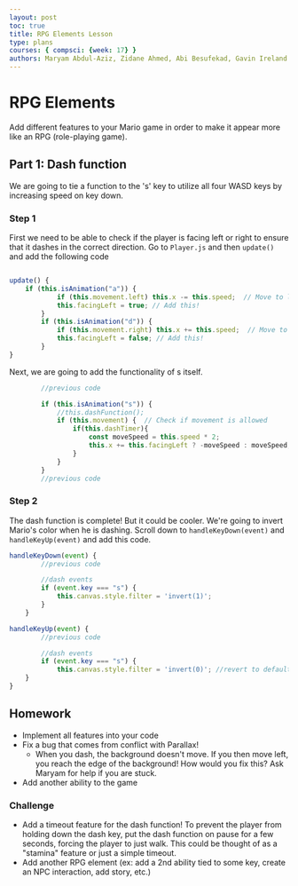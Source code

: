 ```yaml
---
layout: post
toc: true
title: RPG Elements Lesson
type: plans
courses: { compsci: {week: 17} }
authors: Maryam Abdul-Aziz, Zidane Ahmed, Abi Besufekad, Gavin Ireland
---
```


# RPG Elements

Add different features to your Mario game in order to make it appear more like an RPG (role-playing game).

## Part 1: Dash function

We are going to tie a function to the 's' key to utilize all four WASD keys by increasing speed on key down.

### Step 1

First we need to be able to check if the player is facing left or right to ensure that it dashes in the correct direction. Go to `Player.js` and then `update()` and add the following code

````js

update() {
    if (this.isAnimation("a")) {
            if (this.movement.left) this.x -= this.speed;  // Move to left
            this.facingLeft = true; // Add this!
        }
        if (this.isAnimation("d")) {
            if (this.movement.right) this.x += this.speed;  // Move to right
            this.facingLeft = false; // Add this!
        }
}
````

Next, we are going to add the functionality of s itself.

````js
        //previous code

        if (this.isAnimation("s")) {
            //this.dashFunction();
            if (this.movement) {  // Check if movement is allowed
                if(this.dashTimer){
                    const moveSpeed = this.speed * 2;
                    this.x += this.facingLeft ? -moveSpeed : moveSpeed;
                }
            }
        }
        //previous code
````

### Step 2

The dash function is complete! But it could be cooler. We're going to invert Mario's color when he is dashing. Scroll down to `handleKeyDown(event)` and `handleKeyUp(event)` and add this code.

````js
handleKeyDown(event) {
        //previous code

        //dash events
        if (event.key === "s") {
            this.canvas.style.filter = 'invert(1)';
        }
    }
````

````js
handleKeyUp(event) {
        //previous code

        //dash events
        if (event.key === "s") {
            this.canvas.style.filter = 'invert(0)'; //revert to default coloring
    }
}
````
<!--
### Step 3

The dash function could easily be abused by the mediocre gamer. We need to fix that by forcing it to stop after a certain number of seconds. Add the following to your event listeners

````js
handleKeyDown(event) {

if (event.key === "s") {
            //previous code

            this.dashTimer = setTimeout(() => {
                // Stop the player's running functions
                clearTimeout(this.dashTimer);
                this.dashTimer = null;

                // Start cooldown timer
                this.cooldownTimer = setTimeout(() => {
                    clearTimeout(this.cooldownTimer);
                    this.cooldownTimer = null;
                }, 4000);
            }, 1000);
        }
}
````

<!--ADD OTHER PARTS OF LESSON HERE !!!!!!!!!!-->

## Homework

- Implement all features into your code
- Fix a bug that comes from conflict with Parallax!
    - When you dash, the background doesn't move. If you then move left, you reach the edge of the background! How would you fix this? Ask Maryam for help if you are stuck.
- Add another ability to the game

### Challenge

- Add a timeout feature for the dash function! To prevent the player from holding down the dash key, put the dash function on pause for a few seconds, forcing the player to just walk. This could be thought of as a "stamina" feature or just a simple timeout.
- Add another RPG element (ex: add a 2nd ability tied to some key, create an NPC interaction, add story, etc.)